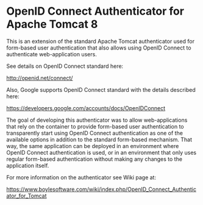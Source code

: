 OpenID Connect Authenticator for Apache Tomcat 8
================================================

This is an extension of the standard Apache Tomcat authenticator used for
form-based user authentication that also allows using OpenID Connect to
authenticate web-application users.

See details on OpenID Connect standard here:

http://openid.net/connect/

Also, Google supports OpenID Connect standard with the details described here:

https://developers.google.com/accounts/docs/OpenIDConnect

The goal of developing this authenticator was to allow web-applications that
rely on the container to provide form-based user authentication to transparently
start using OpenID Connect authentication as one of the available options in
addition to the standard form-based mechanism. That way, the same application
can be deployed in an environment where OpenID Connect authentication is used,
or in an environment that only uses regular form-based authentication without
making any changes to the application itself.

For more information on the authenticator see Wiki page at:

https://www.boylesoftware.com/wiki/index.php/OpenID_Connect_Authenticator_for_Tomcat